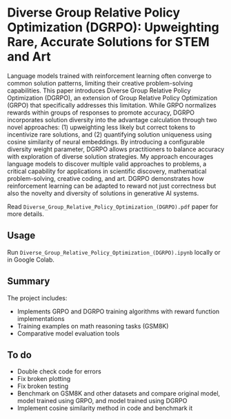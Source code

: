 # Diverse Group Relative Policy Optimization (DGRPO): Upweighting Rare, Accurate Solutions for STEM and Art

Language models trained with reinforcement learning often converge to common solution patterns, limiting their creative problem-solving capabilities. This paper introduces Diverse Group Relative Policy Optimization (DGRPO), an extension of Group Relative Policy Optimization (GRPO) that specifically addresses this limitation. While GRPO normalizes rewards within groups of responses to promote accuracy, DGRPO incorporates solution diversity into the advantage calculation through two novel approaches: (1) upweighting less likely but correct tokens to incentivize rare solutions, and (2) quantifying solution uniqueness using cosine similarity of neural embeddings. By introducing a configurable diversity weight parameter, DGRPO allows practitioners to balance accuracy with exploration of diverse solution strategies. My approach encourages language models to discover multiple valid approaches to problems, a critical capability for applications in scientific discovery, mathematical problem-solving, creative coding, and art. DGRPO demonstrates how reinforcement learning can be adapted to reward not just correctness but also the novelty and diversity of solutions in generative AI systems.

Read `Diverse_Group_Relative_Policy_Optimization_(DGRPO).pdf` paper for more details.

## Usage

Run `Diverse_Group_Relative_Policy_Optimization_(DGRPO).ipynb` locally or in Google Colab.

## Summary

The project includes:

- Implements GRPO and DGRPO training algorithms with reward function implementations
- Training examples on math reasoning tasks (GSM8K)
- Comparative model evaluation tools

## To do

- Double check code for errors
- Fix broken plotting
- Fix broken testing
- Benchmark on GSM8K and other datasets and compare original model, model trained using GRPO, and model trained using DGRPO
- Implement cosine similarity method in code and benchmark it
